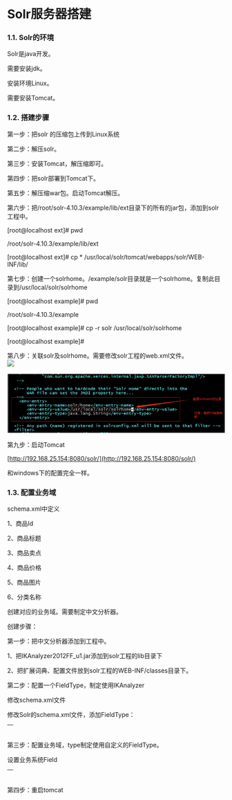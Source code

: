 # Solr服务器搭建

### 1.1. Solr的环境

Solr是java开发。

需要安装jdk。

安装环境Linux。

需要安装Tomcat。

### 1.2. 搭建步骤

第一步：把solr 的压缩包上传到Linux系统

第二步：解压solr。

第三步：安装Tomcat，解压缩即可。

第四步：把solr部署到Tomcat下。

第五步：解压缩war包。启动Tomcat解压。

第六步：把/root/solr-4.10.3/example/lib/ext目录下的所有的jar包，添加到solr工程中。

\[root@localhost ext\]\# pwd

/root/solr-4.10.3/example/lib/ext

\[root@localhost ext\]\# cp \* /usr/local/solr/tomcat/webapps/solr/WEB-INF/lib/

第七步：创建一个solrhome。/example/solr目录就是一个solrhome。复制此目录到/usr/local/solr/solrhome

\[root@localhost example\]\# pwd

/root/solr-4.10.3/example

\[root@localhost example\]\# cp -r solr /usr/local/solr/solrhome

\[root@localhost example\]\#

第八步：关联solr及solrhome。需要修改solr工程的web.xml文件。  
 ![](file:////Users/wupan/Library/Group%20Containers/UBF8T346G9.Office/TemporaryItems/msohtmlclip/clip_image001.png)

![](../../.gitbook/assets/image%20%28184%29.png)

第九步：启动Tomcat

[http://192.168.25.154:8080/solr/](http://192.168.25.154:8080/solr/)

和windows下的配置完全一样。

### 1.3. 配置业务域

schema.xml中定义

1、商品Id

2、商品标题

3、商品卖点

4、商品价格

5、商品图片

6、分类名称

创建对应的业务域。需要制定中文分析器。

创建步骤：

第一步：把中文分析器添加到工程中。

1、把IKAnalyzer2012FF\_u1.jar添加到solr工程的lib目录下

2、把扩展词典、配置文件放到solr工程的WEB-INF/classes目录下。

第二步：配置一个FieldType，制定使用IKAnalyzer

修改schema.xml文件

修改Solr的schema.xml文件，添加FieldType：

<table>
  <thead>
    <tr>
      <th style="text-align:left">
        <p>
          <fieldType name="text_ik" class="solr.TextField">
        </p>
        <p>
          <analyzer class="org.wltea.analyzer.lucene.IKAnalyzer" />
        </p>
        <p>
          </fieldType>
        </p>
      </th>
    </tr>
  </thead>
  <tbody></tbody>
</table>第三步：配置业务域，type制定使用自定义的FieldType。

设置业务系统Field

<table>
  <thead>
    <tr>
      <th style="text-align:left">
        <p>
          <field name="item_title" type="text_ik" indexed="true" stored="true" />
        </p>
        <p>
          <field name="item_sell_point" type="text_ik" indexed="true" stored="true"
          />
        </p>
        <p>
          <field name="item_price" type="long" indexed="true" stored="true" />
        </p>
        <p>
          <field name="item_image" type="string" indexed="false" stored="true" />
        </p>
        <p>
          <field name="item_category_name" type="string" indexed="true" stored="true"
          />
        </p>
        <p>
          <field name="item_keywords" type="text_ik" indexed="true" stored="false"
          multiValued="true" />
        </p>
        <p>
          <copyField source="item_title" dest="item_keywords" />
        </p>
        <p>
          <copyField source="item_sell_point" dest="item_keywords" />
        </p>
        <p>
          <copyField source="item_category_name" dest="item_keywords" />
        </p>
      </th>
    </tr>
  </thead>
  <tbody></tbody>
</table>第四步：重启tomcat


